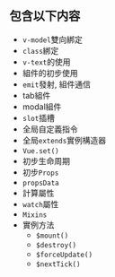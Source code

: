 ## 包含以下内容

- `v-model`雙向綁定
- `class`綁定
- `v-text`的使用
- 組件的初步使用
- `emit`發射, 組件通信
- tab組件
- modal組件
- `slot`插槽
- 全局自定義指令
- 全局`extends`實例構造器
- `Vue.set()`
- 初步生命周期
- 初步`Props`
- `propsData`
- 計算屬性
- `watch`屬性
- `Mixins`
- 實例方法
  - `$mount()`
  - `$destroy()`
  - `$forceUpdate()`
  - `$nextTick()`